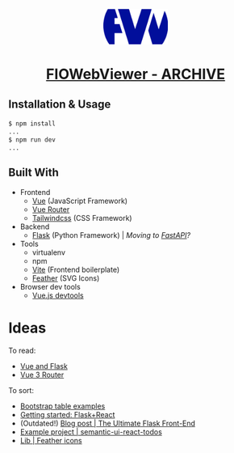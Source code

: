 <!-- Logo -->
<p align="center">
  <a href="#">
    <img width="128" src="./assets/favicon.png">
  </a>
</p>

<!-- Name -->
<h1 align="center">
  <a href="#">FIOWebViewer - ARCHIVE</a>
</h1>

## Installation & Usage

```shell
$ npm install
...
$ npm run dev
...
```

<!-- See the [**Documentation**][0] for an introduction, usage information, and examples. -->

## Built With

- Frontend
  - [Vue][1] (JavaScript Framework)
  - [Vue Router][7]
  - [Tailwindcss][2] (CSS Framework)
- Backend
  - [Flask][3] (Python Framework) | _Moving to [FastAPI][4]?_
- Tools
  - virtualenv
  - npm
  - [Vite][5] (Frontend boilerplate)
  - [Feather][6] (SVG Icons)
- Browser dev tools
  - [Vue.js devtools](https://addons.mozilla.org/en-US/firefox/addon/vue-js-devtools/)

# Ideas

To read:

- [Vue and Flask](https://stackabuse.com/single-page-apps-with-vue-js-and-flask-setting-up-vue-js/)
- [Vue 3 Router](https://www.vuemastery.com/blog/vue-router-a-tutorial-for-vue-3/)

To sort:

- [Bootstrap table examples](https://examples.bootstrap-table.com/)
- [Getting started: Flask+React](https://blog.learningdollars.com/2019/11/29/how-to-serve-a-reactapp-with-a-flask-server/)
- (Outdated!) [Blog post | The Ultimate Flask Front-End](https://realpython.com/the-ultimate-flask-front-end/)
- [Example project | semantic-ui-react-todos](https://github.com/wyc/semantic-ui-react-todos)
- [Lib | Feather icons](https://feathericons.com/?query=mini)

<!-- URL Index -->

[0]: ./docs/project_setup.md
[1]: https://vuejs.org/
[2]: https://tailwindcss.com/docs
[3]: https://flask.palletsprojects.com/en/1.1.x/
[4]: https://fastapi.tiangolo.com/
[5]: https://github.com/vitejs/vite
[6]: https://feathericons.com/
[7]: https://router.vuejs.org/
